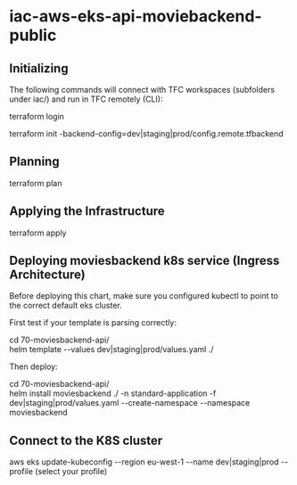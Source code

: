 # iac-aws-eks-api-moviebackend-public

## Initializing

The following commands will connect with TFC workspaces (subfolders under iac/) and run in TFC remotely (CLI):

terraform login  

terraform init -backend-config=dev|staging|prod/config.remote.tfbackend

## Planning

terraform plan

## Applying the Infrastructure

terraform apply

## Deploying moviesbackend k8s service (Ingress Architecture)

Before deploying this chart, make sure you configured kubectl to point to the correct
default eks cluster.  

First test if your template is parsing correctly:

cd 70-moviesbackend-api/  
helm template --values dev|staging|prod/values.yaml ./

Then deploy:  

cd 70-moviesbackend-api/  
helm install moviesbackend ./ -n standard-application -f dev|staging|prod/values.yaml --create-namespace --namespace moviesbackend 

## Connect to the K8S cluster

aws eks update-kubeconfig --region eu-west-1 --name dev|staging|prod --profile (select your profile)


